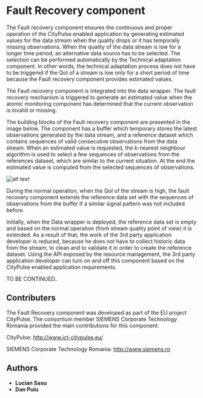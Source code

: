 # Fault Recovery component

The Fault recovery component ensures the continuous and proper operation of the CityPulse enabled application by generating estimated values for the data stream when the quality drops or it has temporally missing observations. When the quality of the data stream is low for a longer time period, an alternative data source has to be selected. The selection can be performed automatically by the Technical adaptation component. In other words, the technical adaptation process does not have to be triggered if the QoI of a stream is low only for a short period of time because the Fault recovery component provides estimated values.


The Fault recovery component is integrated into the data wrapper. The fault recovery mechanism is triggered to generate an estimated value when the atomic monitoring component has determined that the current observation is invalid or missing.


The building blocks of the Fault recovery component are presented in the image below. The component has a buffer which temporary stores the latest observations generated by the data stream, and a reference dataset which contains sequences of valid consecutive observations from the data stream. When an estimated value is requested, the k-nearest neighbour algorithm  is used to select a few sequences of observations from the references dataset, which are similar to the current situation. At the end the estimated value is computed from the selected sequences of observations.


![alt text](https://github.com/CityPulse/FaultRecovery/blob/master/fault_recovery_figure.png "Fault Recovery")


During the normal operation, when the QoI of the stream is high, the fault recovery component extends the reference data set with the sequences of observations from the buffer if a similar signal pattern was not included before.


Initially, when the Data wrapper is deployed, the reference data set is empty and based on the normal operation (from stream quality point of view) it is extended. As a result of that, the work of the 3rd party application developer is reduced, because he does not have to collect historic data from the stream, to clean and to validate it in order to create the reference dataset. Using the API exposed by the resource management, the 3rd party application developer can turn on and off this component based on the CityPulse enabled application requirements. 


TO BE CONTINUED..


## Contributers

The Fault Recovery component was developed as part of the EU project CityPulse. The consortium member SIEMENS Corporate Technology Romania provided the main contributions for this component.

CityPulse: http://www.ict-citypulse.eu/

SIEMENS Corporate Technology Romania: http://www.siemens.ro


## Authors

* **Lucian Sasu**
* **Dan Puiu**

